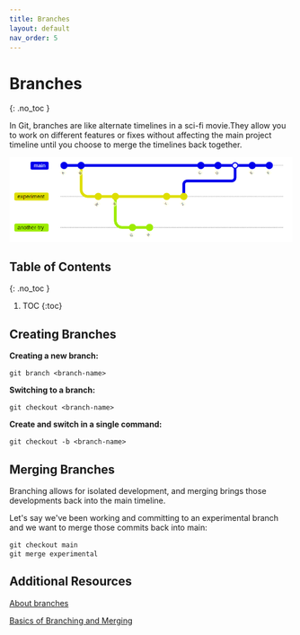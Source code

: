 ```yaml
---
title: Branches
layout: default
nav_order: 5
---
```


<!-- prettier-ignore-start -->
# Branches
{: .no_toc }

In Git, branches are like alternate timelines in a sci-fi movie.They allow you to work on different features or fixes without affecting the main project timeline until you choose to merge the timelines back together.

![Diagram of branches](../photos/Screenshot%202023-10-18%20143317.png)

## Table of Contents
{: .no_toc }

1. TOC
{:toc}

<!-- prettier-ignore-end -->

## Creating Branches

**Creating a new branch:**
```
git branch <branch-name>
```
**Switching to a branch:**
```
git checkout <branch-name>
```
**Create and switch in a single command:**
```
git checkout -b <branch-name>
```

## Merging Branches
Branching allows for isolated development, and merging brings those developments
back into the main timeline.

Let's say we've been working and committing to an experimental branch and we
want to merge those commits back into main:
```
git checkout main
git merge experimental
```

## Additional Resources

[About branches](https://docs.github.com/en/pull-requests/collaborating-with-pull-requests/proposing-changes-to-your-work-with-pull-requests/about-branches)

[Basics of Branching and Merging](https://git-scm.com/book/en/v2/Git-Branching-Basic-Branching-and-Merging)

